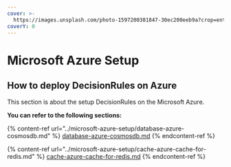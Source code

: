 ```yaml
---
cover: >-
  https://images.unsplash.com/photo-1597200381847-30ec200eeb9a?crop=entropy&cs=srgb&fm=jpg&ixid=MnwxOTcwMjR8MHwxfHNlYXJjaHwzfHxBenVyZXxlbnwwfHx8fDE2NTI2ODQxOTE&ixlib=rb-1.2.1&q=85
coverY: 0
---
```


# Microsoft Azure Setup

## How to deploy DecisionRules on Azure

This section is about the setup DecisionRules on the Microsoft Azure.

**You can refer to the following sections:**

{% content-ref url="../microsoft-azure-setup/database-azure-cosmosdb.md" %}
[database-azure-cosmosdb.md](../microsoft-azure-setup/database-azure-cosmosdb.md)
{% endcontent-ref %}

{% content-ref url="../microsoft-azure-setup/cache-azure-cache-for-redis.md" %}
[cache-azure-cache-for-redis.md](../microsoft-azure-setup/cache-azure-cache-for-redis.md)
{% endcontent-ref %}
